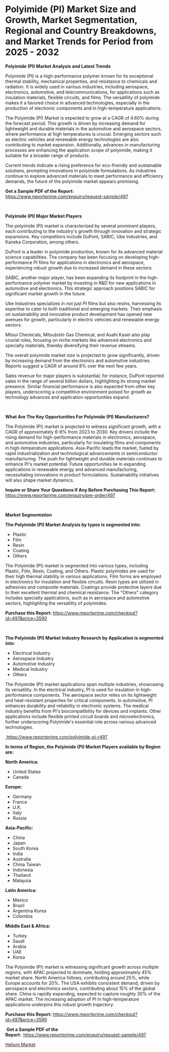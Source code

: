 <p><h1>Polyimide (PI) Market Size and Growth, Market Segmentation, Regional and Country Breakdowns, and Market Trends for Period from 2025 -  2032</h1></p><p><strong>Polyimide (PI) Market Analysis and Latest Trends</strong></p>
<p><p>Polyimide (PI) is a high-performance polymer known for its exceptional thermal stability, mechanical properties, and resistance to chemicals and radiation. It is widely used in various industries, including aerospace, electronics, automotive, and telecommunications, for applications such as insulation materials, flexible circuits, and films. The versatility of polyimide makes it a favored choice in advanced technologies, especially in the production of electronic components and in high-temperature applications.</p><p>The Polyimide (PI) Market is expected to grow at a CAGR of 4.60% during the forecast period. This growth is driven by increasing demand for lightweight and durable materials in the automotive and aerospace sectors, where performance at high temperatures is crucial. Emerging sectors such as electric vehicles and renewable energy technologies are also contributing to market expansion. Additionally, advances in manufacturing processes are enhancing the application scope of polyimide, making it suitable for a broader range of products. </p><p>Current trends indicate a rising preference for eco-friendly and sustainable solutions, prompting innovations in polyimide formulations. As industries continue to explore advanced materials to meet performance and efficiency demands, the future of the polyimide market appears promising.</p></p>
<p><strong>Get a Sample PDF of the Report:&nbsp;</strong> <a href="https://www.reportprime.com/enquiry/request-sample/497?utm_campaign=2212&utm_medium=2&utm_source=Github&utm_content=ia&utm_term=18032025&utm_id=polyimide-pi">https://www.reportprime.com/enquiry/request-sample/497</a></p>
<p>&nbsp;</p>
<p><strong>Polyimide (PI) Major Market Players</strong></p>
<p><p>The polyimide (PI) market is characterized by several prominent players, each contributing to the industry's growth through innovation and strategic expansions. Key competitors include DuPont, SABIC, Ube Industries, and Kaneka Corporation, among others. </p><p>DuPont is a leader in polyimide production, known for its advanced material science capabilities. The company has been focusing on developing high-performance PI films for applications in electronics and aerospace, experiencing robust growth due to increased demand in these sectors. </p><p>SABIC, another major player, has been expanding its footprint in the high-performance polymer market by investing in R&D for new applications in automotive and electronics. This strategic approach positions SABIC for significant market growth in the future. </p><p>Ube Industries specializes in not just PI films but also resins, harnessing its expertise to cater to both traditional and emerging markets. Their emphasis on sustainability and innovative product development has opened new avenues for growth, particularly in electric vehicles and renewable energy sectors.</p><p>Mitsui Chemicals, Mitsubishi Gas Chemical, and Asahi Kasei also play crucial roles, focusing on niche markets like advanced electronics and specialty materials, thereby diversifying their revenue streams.</p><p>The overall polyimide market size is projected to grow significantly, driven by increasing demand from the electronics and automotive industries. Reports suggest a CAGR of around 8% over the next few years. </p><p>Sales revenue for major players is substantial; for instance, DuPont reported sales in the range of several billion dollars, highlighting its strong market presence. Similar financial performance is also expected from other key players, underscoring a competitive environment poised for growth as technology advances and application opportunities expand.</p></p>
<p>&nbsp;</p>
<p><strong>What Are The Key Opportunities For Polyimide (PI) Manufacturers?</strong></p>
<p><p>The Polyimide (PI) market is projected to witness significant growth, with a CAGR of approximately 6-8% from 2023 to 2030. Key drivers include the rising demand for high-performance materials in electronics, aerospace, and automotive industries, particularly for insulating films and components in high-temperature applications. Asia-Pacific leads the market, fueled by rapid industrialization and technological advancements in semiconductor manufacturing. The push for lightweight and durable materials continues to enhance PI's market potential. Future opportunities lie in expanding applications in renewable energy and advanced manufacturing, necessitating innovations in product formulations. Sustainability initiatives will also shape market dynamics.</p></p>
<p><strong>Inquire or Share Your Questions If Any Before Purchasing This Report:</strong> <a href="https://www.reportprime.com/enquiry/pre-order/497?utm_campaign=2212&utm_medium=2&utm_source=Github&utm_content=ia&utm_term=18032025&utm_id=polyimide-pi">https://www.reportprime.com/enquiry/pre-order/497</a></p>
<p>&nbsp;</p>
<p><strong>Market Segmentation</strong></p>
<p><strong>The Polyimide (PI) Market Analysis by types is segmented into:</strong></p>
<p><ul><li>Plastic</li><li>Film</li><li>Resin</li><li>Coating</li><li>Others</li></ul></p>
<p><p>The Polyimide (PI) market is segmented into various types, including Plastic, Film, Resin, Coating, and Others. Plastic polyimides are used for their high thermal stability in various applications. Film forms are employed in electronics for insulation and flexible circuits. Resin types are utilized in adhesives and composite materials. Coatings provide protective layers due to their excellent thermal and chemical resistance. The "Others" category includes specialty applications, such as in aerospace and automotive sectors, highlighting the versatility of polyimides.</p></p>
<p><strong>Purchase this Report:&nbsp;</strong><a href="https://www.reportprime.com/checkout?id=497&price=3590&utm_campaign=2212&utm_medium=2&utm_source=Github&utm_content=ia&utm_term=18032025&utm_id=polyimide-pi">https://www.reportprime.com/checkout?id=497&price=3590</a></p>
<p>&nbsp;</p>
<p><strong>The Polyimide (PI) Market Industry Research by Application is segmented into:</strong></p>
<p><ul><li>Electrical Industry</li><li>Aerospace Industry</li><li>Automotive Industry</li><li>Medical Industry</li><li>Others</li></ul></p>
<p><p>The Polyimide (PI) market applications span multiple industries, showcasing its versatility. In the electrical industry, PI is used for insulation in high-performance components. The aerospace sector relies on its lightweight and heat-resistant properties for critical components. In automotive, PI enhances durability and reliability in electronic systems. The medical industry benefits from PI's biocompatibility for devices and implants. Other applications include flexible printed circuit boards and microelectronics, further underscoring Polyimide's essential role across various advanced technologies.</p></p>
<p><a href="https://www.reportprime.com/polyimide-pi-r497?utm_campaign=2212&utm_medium=2&utm_source=Github&utm_content=ia&utm_term=18032025&utm_id=polyimide-pi">&nbsp;https://www.reportprime.com/polyimide-pi-r497</a></p>
<p><strong>In terms of Region, the Polyimide (PI) Market Players available by Region are:</strong></p>
<p>
    <p> <strong> North America: </strong>
        <ul>
            <li>United States</li>
            <li>Canada</li>
        </ul>
        </p> 
    <p> <strong> Europe: </strong>
        <ul>
            <li>Germany</li>
            <li>France</li>
            <li>U.K.</li>
            <li>Italy</li>
            <li>Russia</li>
        </ul>
        </p> 
    <p> <strong> Asia-Pacific: </strong>
        <ul>
            <li>China</li>
            <li>Japan</li>
            <li>South Korea</li>
            <li>India</li>
            <li>Australia</li>
            <li>China Taiwan</li>
            <li>Indonesia</li>
            <li>Thailand</li>
            <li>Malaysia</li>
        </ul>
        </p> 
    <p> <strong> Latin America: </strong>
        <ul>
            <li>Mexico</li>
            <li>Brazil</li>
            <li>Argentina Korea</li>
            <li>Colombia</li>
        </ul>
        </p> 
    <p> <strong> Middle East & Africa: </strong>
        <ul>
            <li>Turkey</li>
            <li>Saudi</li>
            <li>Arabia</li>
            <li>UAE</li>
            <li>Korea</li>
        </ul>
    </p>
    </p>
<p><p>The Polyimide (PI) market is witnessing significant growth across multiple regions, with APAC projected to dominate, holding approximately 45% market share. North America follows, contributing around 25%, while Europe accounts for 20%. The USA exhibits consistent demand, driven by aerospace and electronics sectors, contributing about 15% of the global share. China is rapidly expanding, expected to capture roughly 30% of the APAC market. The increasing adoption of PI in high-temperature applications underpins this robust growth trajectory.</p></p>
<p><strong>Purchase this Report: </strong><a href="https://www.reportprime.com/checkout?id=497&price=3590&utm_campaign=2212&utm_medium=2&utm_source=Github&utm_content=ia&utm_term=18032025&utm_id=polyimide-pi">https://www.reportprime.com/checkout?id=497&price=3590</a></p>
<p>&nbsp;<strong>Get a Sample PDF of the Report:&nbsp;&nbsp;</strong><a href="https://www.reportprime.com/enquiry/request-sample/497?utm_campaign=2212&utm_medium=2&utm_source=Github&utm_content=ia&utm_term=18032025&utm_id=polyimide-pi">https://www.reportprime.com/enquiry/request-sample/497</a></p>
<p><strong></strong></p>
<p><p><a href="https://github.com/RickHolmes3/Market-Research-Report-List-7/blob/main/helium-market.md?utm_campaign=2212&utm_medium=2&utm_source=Github&utm_content=ia&utm_term=18032025&utm_id=polyimide-pi">Helium Market</a></p></p>